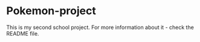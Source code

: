 # Pokemon-project
This is my second school project. For more information about it - check the README file.
